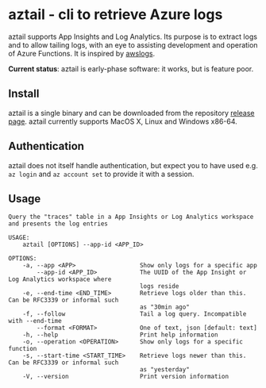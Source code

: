 # aztail - cli to retrieve Azure logs

aztail supports App Insights and Log Analytics. Its purpose is to extract logs and to allow tailing logs, with an eye to assisting development and operation of Azure Functions. It is inspired by [awslogs](https://github.com/jorgebastida/awslogs).

**Current status**: aztail is early-phase software: it works, but is feature poor.

## Install

aztail is a single binary and can be downloaded from the repository [release page](https://github.com/bittrance/aztail/releases). aztail currently supports MacOS X, Linux and Windows x86-64.

## Authentication

aztail does not itself handle authentication, but expect you to have used e.g. `az login` and `az account set` to provide it with a session.

## Usage

```
Query the "traces" table in a App Insights or Log Analytics workspace and presents the log entries

USAGE:
    aztail [OPTIONS] --app-id <APP_ID>

OPTIONS:
    -a, --app <APP>                  Show only logs for a specific app
        --app-id <APP_ID>            The UUID of the App Insight or Log Analytics workspace where
                                     logs reside
    -e, --end-time <END_TIME>        Retrieve logs older than this. Can be RFC3339 or informal such
                                     as "30min ago"
    -f, --follow                     Tail a log query. Incompatible with --end-time
        --format <FORMAT>            One of text, json [default: text]
    -h, --help                       Print help information
    -o, --operation <OPERATION>      Show only logs for a specific function
    -s, --start-time <START_TIME>    Retrieve logs newer than this. Can be RFC3339 or informal such
                                     as "yesterday"
    -V, --version                    Print version information
```
